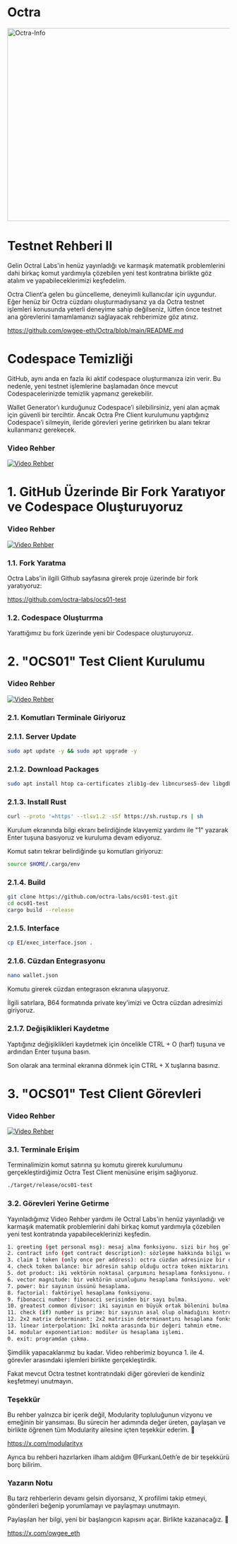 # Octra

<img width="1715" height="437" alt="Octra-Info" src="https://github.com/user-attachments/assets/d5e19da1-d016-4423-b204-f422cd06929b" />

# Testnet Rehberi II

Gelin Octral Labs'in henüz yayınladığı ve karmaşık matematik problemlerini dahi birkaç komut yardımıyla çözebilen yeni test kontratına birlikte göz atalım ve yapabileceklerimizi keşfedelim.

Octra Client’a gelen bu güncelleme, deneyimli kullanıcılar için uygundur. Eğer henüz bir Octra cüzdanı oluşturmadıysanız ya da Octra testnet işlemleri konusunda yeterli deneyime sahip değilseniz, lütfen önce testnet ana görevlerini tamamlamanızı sağlayacak rehberimize göz atınız.

https://github.com/owgee-eth/Octra/blob/main/README.md

# Codespace Temizliği

GitHub, aynı anda en fazla iki aktif codespace oluşturmanıza izin verir. Bu nedenle, yeni testnet işlemlerine başlamadan önce mevcut Codespacelerinizde temizlik yapmanız gerekebilir.

Wallet Generator’ı kurduğunuz Codespace’i silebilirsiniz, yeni alan açmak için güvenli bir tercihtir. Ancak Octra Pre Client kurulumunu yaptığınız Codespace’i silmeyin, ileride görevleri yerine getirirken bu alanı tekrar kullanmanız gerekecek.

### Video Rehber
[![Video Rehber](https://img.youtube.com/vi/DuvELCEbDqs/0.jpg)](https://www.youtube.com/watch?v=DuvELCEbDqs)

# 1. GitHub Üzerinde Bir Fork Yaratıyor ve Codespace Oluşturuyoruz

### Video Rehber

[![Video Rehber](https://img.youtube.com/vi/A3PhqwQQGnA/0.jpg)](https://www.youtube.com/watch?v=A3PhqwQQGnA)

### 1.1. Fork Yaratma

Octra Labs'in ilgili Github sayfasına girerek proje üzerinde bir fork yaratıyoruz:

https://github.com/octra-labs/ocs01-test

### 1.2. Codespace Oluşturrma

Yarattığımız bu fork üzerinde yeni bir Codespace oluşturuyoruz.

# 2. "OCS01" Test Client Kurulumu

### Video Rehber

[![Video Rehber](https://img.youtube.com/vi/GTPAixehwkg/0.jpg)](https://www.youtube.com/watch?v=GTPAixehwkg)

### 2.1. Komutları Terminale Giriyoruz

### 2.1.1. Server Update
```bash
sudo apt update -y && sudo apt upgrade -y
```

### 2.1.2. Download Packages
```bash
sudo apt install htop ca-certificates zlib1g-dev libncurses5-dev libgdbm-dev libnss3-dev tmux iptables curl nvme-cli git wget make jq libleveldb-dev build-essential pkg-config ncdu tar clang bsdmainutils lsb-release libssl-dev libreadline-dev libffi-dev jq gcc screen file nano btop unzip lz4 -y
```

### 2.1.3. Install Rust
```bash
curl --proto '=https' --tlsv1.2 -sSf https://sh.rustup.rs | sh
```

Kurulum ekranında bilgi ekranı belirdiğinde klavyemiz yardımı ile "1" yazarak Enter tuşuna basıyoruz ve kuruluma devam ediyoruz.

Komut satırı tekrar belirdiğinde şu komutları giriyoruz:
```bash
source $HOME/.cargo/env
```

### 2.1.4. Build
```bash
git clone https://github.com/octra-labs/ocs01-test.git
cd ocs01-test
cargo build --release
```

### 2.1.5. Interface
```bash
cp EI/exec_interface.json .
```

### 2.1.6. Cüzdan Entegrasyonu
```bash
nano wallet.json
```

Komutu girerek cüzdan entegrason ekranına ulaşıyoruz.

İlgili satırlara, B64 formatında private key'imizi ve Octra cüzdan adresimizi giriyoruz.

### 2.1.7. Değişiklikleri Kaydetme

Yaptığınız değişiklikleri kaydetmek için öncelikle CTRL + O (harf) tuşuna ve ardından Enter tuşuna basın.

Son olarak ana terminal ekranına dönmek için CTRL + X tuşlarına basınız.

# 3. "OCS01" Test Client Görevleri

### Video Rehber

[![Video Rehber](https://img.youtube.com/vi/kdXl9GONe9M/0.jpg)](https://www.youtube.com/watch?v=kdXl9GONe9M)

### 3.1. Terminale Erişim

Terminalimizin komut satırına şu komutu girerek kurulumunu gerçekleştirdiğimiz Octra Test Client menüsüne erişim sağlıyoruz.

```bash
./target/release/ocs01-test
```

### 3.2. Görevleri Yerine Getirme

Yayınladığımız Video Rehber yardımı ile Octral Labs'in henüz yayınladığı ve karmaşık matematik problemlerini dahi birkaç komut yardımıyla çözebilen yeni test kontratında yapabileceklerinizi keşfedin.

```bash
1. greeting (get personal msg): mesaj alma fonksiyonu. sizi bir hoş geldin mesajı ile karşılar.
2. contract info (get contract description): sözleşme hakkında bilgi verir.
3. claim 1 token (only once per address): octra cüzdan adresinize bir defaya mahsus olmak üzere bir adet octra token talep etme fonksiyonu. her adrese sadece bir defa token gönderir.
4. check token balance: bir adresin sahip olduğu octra token miktarını gösterir.
5. dot product: iki vektörün noktasal çarpımını hesaplama fonksiyonu. matematiksel olarak iki vektörün iç çarpımıdır.
6. vector magnitude: bir vektörün uzunluğunu hesaplama fonksiyonu. vektörün normunu bulur.
7. power: bir sayının üssünü hesaplama.
8. factorial: faktöriyel hesaplama fonksiyonu.
9. fibonacci number: fibonacci serisinden bir sayı bulma.
10. greatest common divisor: iki sayının en büyük ortak bölenini bulma. matematikte “GCD” veya “EBOB” olarak bilinir.
11. check (if) number is prime: bir sayının asal olup olmadığını kontrol etme fonksiyonu.
12. 2x2 matrix determinant: 2x2 matrisin determinantını hesaplama fonksiyonu.
13. linear interpolation: İki nokta arasında bir değeri tahmin etme.
14. modular exponentiation: modüler üs hesaplama işlemi.
0. exit: programdan çıkma.
```

Şimdilik yapacaklarımız bu kadar. Video rehberimiz boyunca 1. ile 4. görevler arasındaki işlemleri birlikte gerçekleştirdik. 

Fakat mevcut Octra testnet kontratındaki diğer görevleri de kendiniz keşfetmeyi unutmayın.

### Teşekkür

Bu rehber yalnızca bir içerik değil, Modularity topluluğunun vizyonu ve emeğinin bir yansıması.
Bu sürecin her adımında değer üreten, paylaşan ve birlikte öğrenen tüm Modularity ailesine içten teşekkür ederim. 💚

https://x.com/modularityx

Ayrıca bu rehberi hazırlarken ilham aldığım @FurkanL0eth’e de bir teşekkürü borç bilirim.

### Yazarın Notu

Bu tarz rehberlerin devamı gelsin diyorsanız, X profilimi takip etmeyi, gönderileri beğenip yorumlamayı ve paylaşmayı unutmayın.

Paylaşılan her bilgi, yeni bir başlangıcın kapısını açar. Birlikte kazanacağız. 💚

https://x.com/owgee_eth
